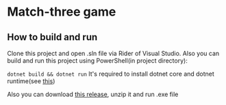 # Match-three game
## How to build and run
Clone this project and open .sln file via Rider of Visual Studio. Also you can build and run this project using PowerShell(in project directory):

``` dotnet build && dotnet run ```
It's required to install dotnet core and dotnet runtime(see [this](https://dotnet.microsoft.com/download))

Also you can download [this release](https://github.com/Patr1arch/match-three/releases/tag/2.0), unzip it and run .exe file
